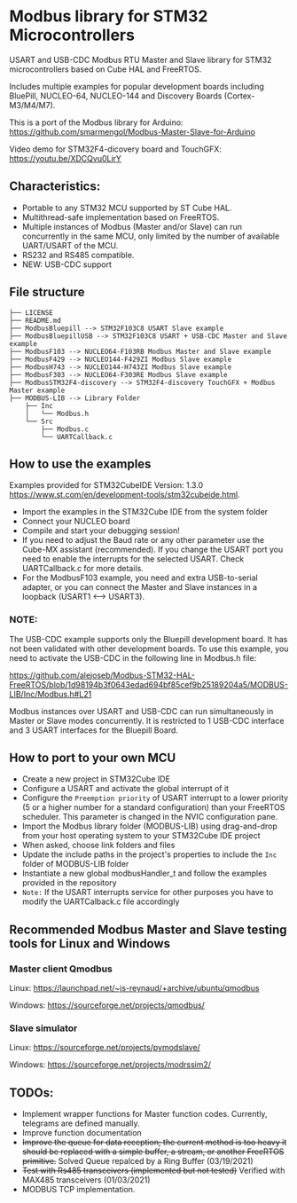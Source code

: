 # Modbus library for STM32 Microcontrollers
USART and USB-CDC Modbus RTU Master and Slave library for STM32 microcontrollers 
based on Cube HAL and FreeRTOS.



Includes multiple examples for popular development boards including BluePill, NUCLEO-64, 
NUCLEO-144 and Discovery Boards (Cortex-M3/M4/M7).

This is a port of the Modbus library for Arduino: https://github.com/smarmengol/Modbus-Master-Slave-for-Arduino

Video demo for STM32F4-dicovery board and TouchGFX: https://youtu.be/XDCQvu0LirY

## Characteristics:
- Portable to any STM32 MCU supported by ST Cube HAL.
- Multithread-safe implementation based on FreeRTOS. 
- Multiple instances of Modbus (Master and/or Slave) can run concurrently in the same MCU,
  only limited by the number of available UART/USART of the MCU.
- RS232 and RS485 compatible.
- NEW: USB-CDC support 



## File structure
```
├── LICENSE
├── README.md
├── ModbusBluepill --> STM32F103C8 USART Slave example
├── ModbusBluepillUSB --> STM32F103C8 USART + USB-CDC Master and Slave example
├── ModbusF103 --> NUCLEO64-F103RB Modbus Master and Slave example
├── ModbusF429 --> NUCLEO144-F429ZI Modbus Slave example
├── ModbusH743 --> NUCLEO144-H743ZI Modbus Slave example
├── ModbusF303 --> NUCLEO64-F303RE Modbus Slave example
├── ModbusSTM32F4-discovery --> STM32F4-discovery TouchGFX + Modbus Master example
├── MODBUS-LIB --> Library Folder
    ├── Inc
    │   └── Modbus.h 
    └── Src
        ├── Modbus.c 
        └── UARTCallback.c 
```
## How to use the examples
Examples provided for STM32CubeIDE Version: 1.3.0 https://www.st.com/en/development-tools/stm32cubeide.html.

- Import the examples in the STM32Cube IDE from the system folder
- Connect your NUCLEO board
- Compile and start your debugging session!
- If you need to adjust the Baud rate or any other parameter use the Cube-MX assistant (recommended). If you change the USART port you need to enable the interrupts for the selected USART. Check UARTCallback.c for more details.
- For the ModbusF103 example, you need and extra USB-to-serial adapter, or you can connect the Master and Slave instances in a loopback (USART1 <--> USART3).

### NOTE:
The USB-CDC example supports only the Bluepill development board. It has not been validated with other development boards.
To use this example, you need to activate the USB-CDC in the following line in Modbus.h file:

https://github.com/alejoseb/Modbus-STM32-HAL-FreeRTOS/blob/1d98194b3f0643edad694bf85cef9b25189204a5/MODBUS-LIB/Inc/Modbus.h#L21


Modbus instances over USART and USB-CDC  can run simultaneously in Master or Slave modes concurrently. It is restricted to 1 USB-CDC interface and 3 USART interfaces for the Bluepill Board.


## How to port to your own MCU
- Create a new project in STM32Cube IDE
- Configure a USART and activate the global interrupt of it
- Configure the `Preemption priority` of USART interrupt to a lower priority (5 or a higher number for a standard configuration) than your FreeRTOS scheduler. This parameter is changed in the NVIC configuration pane.
- Import the Modbus library folder (MODBUS-LIB) using drag-and-drop from your host operating system to your STM32Cube IDE project
- When asked, choose link folders and files
- Update the include paths in the project's properties to include the `Inc` folder of MODBUS-LIB folder
- Instantiate a new global modbusHandler_t and follow the examples provided in the repository 
- `Note:` If the USART interrupts service for other purposes you have to modify the UARTCalback.c file accordingly


## Recommended Modbus Master and Slave testing tools for Linux and Windows

### Master client Qmodbus
Linux:    https://launchpad.net/~js-reynaud/+archive/ubuntu/qmodbus

Windows:  https://sourceforge.net/projects/qmodbus/

### Slave simulator
Linux: https://sourceforge.net/projects/pymodslave/

Windows: https://sourceforge.net/projects/modrssim2/

## TODOs:
- Implement wrapper functions for Master function codes. Currently, telegrams are defined manually. 
- Improve function documentation
- ~~Improve the queue for data reception; the current method is too heavy it should be replaced with a simple buffer, a stream, or another FreeRTOS primitive.~~ Solved Queue repalced by a Ring Buffer (03/19/2021)
- ~~Test with Rs485 transceivers (implemented but not tested)~~ Verified with MAX485 transceivers (01/03/2021)
- MODBUS TCP implementation.
